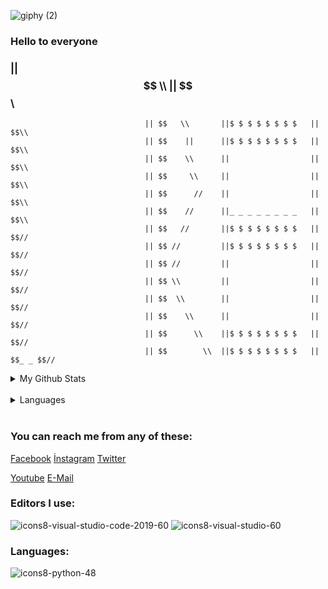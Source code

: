 ![giphy (2)](https://user-images.githubusercontent.com/121448902/210799922-fa0568be-788b-4abb-a648-7da4436a12b8.gif)

### Hello to everyone


###                               || $$ \\                             || $$\\
                                  || $$   \\       ||$ $ $ $ $ $ $ $   ||   $$\\
                                  || $$    ||      ||$ $ $ $ $ $ $ $   ||     $$\\
                                  || $$    \\      ||                  ||       $$\\
                                  || $$     \\     ||                  ||         $$\\
                                  || $$      //    ||                  ||           $$\\   
                                  || $$    //      ||_ _ _ _ _ _ _ _   ||            $$\\
                                  || $$   //       ||$ $ $ $ $ $ $ $   ||              $$//
                                  || $$ //         ||$ $ $ $ $ $ $ $   ||             $$//
                                  || $$ //         ||                  ||            $$//
                                  || $$ \\         ||                  ||           $$//
                                  || $$  \\        ||                  ||          $$//
                                  || $$    \\      ||                  ||         $$//
                                  || $$      \\    ||$ $ $ $ $ $ $ $   ||        $$//
                                  || $$        \\  ||$ $ $ $ $ $ $ $   || $$_ _ $$//
                                                  





 <details>
<summary> My Github Stats</summary> 
 <img src="https://github-readme-stats.vercel.app/api?username=MuratPembegul&theme=radical">
</details><br>

 <details>
<summary> Languages </summary>
 <img src="https://github-readme-stats.vercel.app/api/top-langs/?username=MuratPembegul&theme=radical">
</details><br>
 
### You can reach me from any of these: <br>
[Facebook](https://www.facebook.com/murat.pembegul.14) [İnstagram](https://www.instagram.com/m_42pembegul) [Twitter](https://twitter.com/murat_pembegul) 

[Youtube](https://www.youtube.com/channel/UCThQmrdmK2Ad6euvBN1Yh7Q) [E-Mail](https://mpembegul15@gmail.com)
 


 
### Editors I use:
 ![icons8-visual-studio-code-2019-60](https://user-images.githubusercontent.com/121448902/211033361-2da93c6f-b9a1-4401-ba31-12f99082a2f0.png)
![icons8-visual-studio-60](https://user-images.githubusercontent.com/121448902/211034608-7c8574a5-084f-430c-b0a1-598b6bdcf945.png)

  ### Languages: 

![icons8-python-48](https://user-images.githubusercontent.com/121448902/210796568-f035cee5-dc1e-4655-b12c-790bcdd05565.png)






